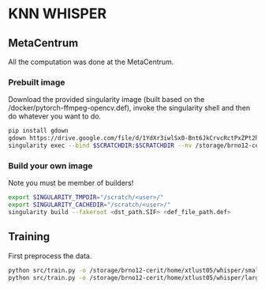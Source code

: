 # KNN WHISPER

## MetaCentrum
All the computation was done at the MetaCentrum.

### Prebuilt image
Download the provided singularity image (built based on the /docker/pytorch-ffmpeg-opencv.def), invoke the singularity shell and then do whatever you want to do.

```bash
pip install gdown
gdown https://drive.google.com/file/d/1YdXr3iwlSx0-Bnt6JkCrvcRctPxZPt2h/view?usp=sharing
singularity exec --bind $SCRATCHDIR:$SCRATCHDIR --nv /storage/brno12-cerit/home/xtlust05/images/pytorch-ffmpeg-opencv.SIF bash
```

### Build your own image
Note you must be member of builders!

```bash
export SINGULARITY_TMPDIR="/scratch/<user>/"
export SINGULARITY_CACHEDIR="/scratch/<user>/"
singularity build --fakeroot <dst_path.SIF> <def_file_path.def>
```

## Training
First preprocess the data.
```bash
python src/train.py -o /storage/brno12-cerit/home/xtlust05/whisper/small/ -c $SCRATCHDIR -b 32 -s openai/whisper-small
python src/train.py -o /storage/brno12-cerit/home/xtlust05/whisper/large_v2/ -c $SCRATCHDIR -b 16 -s openai/whisper-large-v2
```